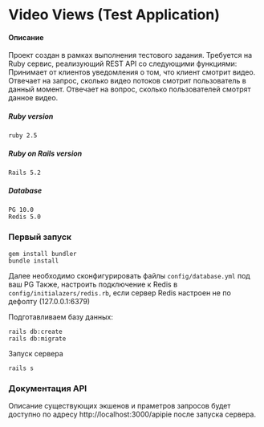 # Video Views (Test Application)

#### Описание

Проект создан в рамках выполнения тестового задания.  Требуется на Ruby сервис, реализующий REST API со следующими функциями:  Принимает от клиентов уведомления о том, что клиент смотрит видео. Отвечает на запрос, сколько видео потоков смотрит пользователь в данный момент. Отвечает на вопрос, сколько пользователей смотрят данное видео. 

##### Ruby version
```
ruby 2.5
```

##### Ruby on Rails version
```
Rails 5.2
```
##### Database
```
PG 10.0
Redis 5.0
```

### Первый запуск
```
gem install bundler
bundle install
```

Далее необходимо сконфигурировать файлы `config/database.yml` под ваш PG
Также, настроить подключение к Redis в `config/initialazers/redis.rb`, если сервер Redis настроен не по  дефолту (127.0.0.1:6379)

Подготавливаем базу данных:

```
rails db:create
rails db:migrate
```

Запуск сервера

```
rails s
```

### Документация API

Описание существующих экшенов и праметров запросов будет доступно по адресу  http://localhost:3000/apipie после запуска сервера. 